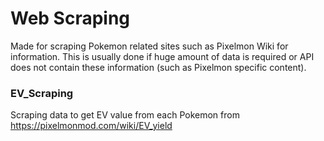 # Web Scraping
Made for scraping Pokemon related sites such as Pixelmon Wiki for information. This is usually done if huge amount of data is required or API does not contain these information (such as Pixelmon specific content).

### EV_Scraping
Scraping data to get EV value from each Pokemon from https://pixelmonmod.com/wiki/EV_yield